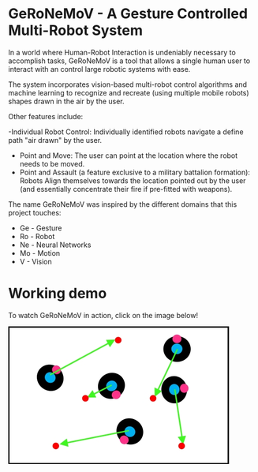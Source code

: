 # GeRoNeMoV - A Gesture Controlled Multi-Robot System

In a world where Human-Robot Interaction is undeniably necessary to accomplish tasks, GeRoNeMoV is a tool that allows a single human user to interact with an control large robotic systems with ease. 

The system incorporates vision-based multi-robot control algorithms and machine learning to recognize and recreate (using multiple mobile robots) shapes drawn in the air by the user. 

Other features include:

-Individual Robot Control: Individually identified robots navigate a define path "air drawn" by the user.
- Point and Move: The user can point at the location where the robot needs to be moved.
- Point and Assault (a feature exclusive to a military battalion formation): Robots Align themselves towards the location pointed out by the user (and essentially concentrate their fire if pre-fitted with weapons).

The name GeRoNeMoV was inspired by the different domains that this project touches:
* Ge - Gesture
* Ro - Robot
* Ne - Neural Networks
* Mo - Motion
* V - Vision

# Working demo
To watch GeRoNeMoV in action, click on the image below! 

[![](https://github.com/akshatbjain/GeRoNeMoV---Gesture-Controlled-Multi-Robot-System/blob/master/GeRoNeMoV%20Sample%20Image.jpg)](https://www.youtube.com/watch?v=bFPOc5xBzBI&feature=youtu.be)
